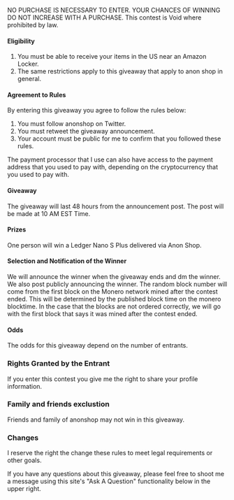 NO PURCHASE IS NECESSARY TO ENTER. YOUR CHANCES OF WINNING DO NOT INCREASE WITH A PURCHASE. This contest is Void where prohibited by law.
#### Eligibility
  <ol>
    <li>You must be able to receive your items in the US near an Amazon Locker.</li>
    <li>The same restrictions apply to this giveaway that apply to anon shop in general.</li>
  </ol>

#### Agreement to Rules
By entering this giveaway you agree to follow the rules below:
  <ol>
    <li>You must follow anonshop on Twitter.</li>
    <li>You must retweet the giveaway announcement.</li>
    <li> Your account must be public for me to confirm that you followed these rules.</li>
  </ol>

The payment processor that I use can also have access to the payment address that you used to pay with, depending on the cryptocurrency that you used to pay with. 
#### Giveaway
The giveaway will last 48 hours from the announcement post. The post will be made at 10 AM EST Time. 
#### Prizes
One person will win a Ledger Nano S Plus delivered via Anon Shop.
#### Selection and Notification of the Winner
We will announce the winner when the giveaway ends and dm the winner. We also post publicly announcing the winner. The random block number will come from the first block on the Monero network mined after the contest ended. This will be determined by the published block time on the monero blocktime. In the case that the blocks are not ordered correctly, we will go with the first block that says it was mined after the contest ended.
#### Odds
The odds for this giveaway depend on the number of entrants.
### Rights Granted by the Entrant
If you enter this contest you give me the right to share your profile information.
### Family and friends exclustion
Friends and family of anonshop may not win in this giveaway.
### Changes 
I reserve the right the change these rules to meet legal requirements or other goals.

If you have any questions about this giveaway, please feel free to shoot me a message using this site's "Ask A Question" functionality below in the upper right. <br/>